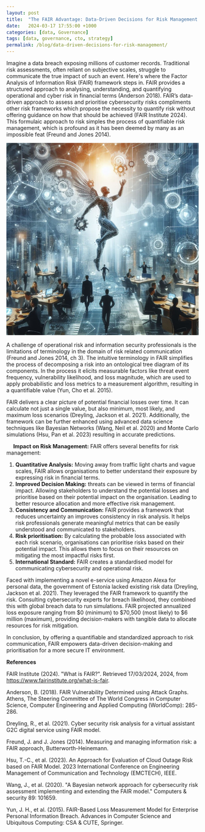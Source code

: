 ```yaml
---
layout: post
title:  "The FAIR Advantage: Data-Driven Decisions for Risk Management."
date:   2024-03-17 17:55:00 +1000
categories: [data, Governance]
tags: [data, governance, cto, strategy]
permalink: /blog/data-driven-decisions-for-risk-management/
---
```




Imagine a data breach exposing millions of customer records. Traditional risk assessments, often reliant on subjective scales, struggle to communicate the true impact of such an event. Here's where the Factor Analysis of Information Risk (FAIR) framework steps in. FAIR provides a structured approach to analysing, understanding, and quantifying operational and cyber risk in financial terms (Anderson 2018). FAIR’s data-driven approach to assess and prioritise cybersecurity risks compliments other risk frameworks which propose the necessity to quantify risk without offering guidance on how that should be achieved (FAIR Institute 2024). This formulaic approach to risk simples the process of quantifiable risk management, which is profound as it has been deemed by many as an impossible feat (Freund and Jones 2014).


![The FAIR Framework](/assets/images/2024/2024-03-17-The-FAIR-Advantage.jpg)


A challenge of operational risk and information security professionals is the limitations of terminology in the domain of risk related communication (Freund and Jones 2014, ch 3). The intuitive terminology in FAIR simplifies the process of decomposing a risk into an ontological tree diagram of its components. In the process it elicits measurable factors like threat event frequency, vulnerability likelihood, and loss magnitude, which are used to apply probabilistic and loss metrics to a measurement algorithm, resulting in a quantifiable value (Yun, Cho et al. 2015). 


FAIR delivers a clear picture of potential financial losses over time. It can calculate not just a single value, but also minimum, most likely, and maximum loss scenarios (Dreyling, Jackson et al. 2021). Additionally, the framework can be further enhanced using advanced data science techniques like Bayesian Networks (Wang, Neil et al. 2020) and Monte Carlo simulations (Hsu, Pan et al. 2023) resulting in accurate predictions. 

 
**Impact on Risk Management:**  FAIR offers several benefits for risk management:
1.	**Quantitative Analysis:** Moving away from traffic light charts and vague scales, FAIR allows organisations to better understand their exposure by expressing risk in financial terms.
2.	**Improved Decision Making:** threats can be viewed in terms of financial impact. Allowing stakeholders to understand the potential losses and prioritise based on their potential impact on the organisation. Leading to better resource allocation and more effective risk management. 
3.	**Consistency and Communication:** FAIR provides a framework that reduces uncertainty an improves consistency in risk analysis. It helps risk professionals generate meaningful metrics that can be easily understood and communicated to stakeholders.
4.	**Risk prioritisation:** By calculating the probable loss associated with each risk scenario, organisations can prioritise risks based on their potential impact. This allows them to focus on their resources on mitigating the most impactful risks first.
5.	**International Standard:** FAIR creates a standardised model for communicating cybersecurity and operational risk.

Faced with implementing a novel e-service using Amazon Alexa for personal data, the government of Estonia lacked existing risk data (Dreyling, Jackson et al. 2021). They leveraged the FAIR framework to quantify the risk. Consulting cybersecurity experts for breach likelihood, they combined this with global breach data to run simulations. FAIR projected annualized loss exposure ranging from $0 (minimum) to $70,500 (most likely) to $6 million (maximum), providing decision-makers with tangible data to allocate resources for risk mitigation.

In conclusion, by offering a quantifiable and standardized approach to risk communication, FAIR empowers data-driven decision-making and prioritisation for a more secure IT environment.




**References**

FAIR Institute (2024). "What is FAIR?". Retrieved 17/03/2024, 2024, from https://www.fairinstitute.org/what-is-fair.


Anderson, B. (2018). FAIR Vulnerability Determined using Attack Graphs. Athens, The Steering Committee of The World Congress in Computer Science, Computer Engineering and Applied Computing (WorldComp): 285-286.


Dreyling, R., et al. (2021). Cyber security risk analysis for a virtual assistant G2C digital service using FAIR model.

	
Freund, J. and J. Jones (2014). Measuring and managing information risk: a FAIR approach, Butterworth-Heinemann.


Hsu, T.-C., et al. (2023). An Approach for Evaluation of Cloud Outage Risk based on FAIR Model. 2023 International Conference on Engineering Management of Communication and Technology (EMCTECH), IEEE.


Wang, J., et al. (2020). "A Bayesian network approach for cybersecurity risk assessment implementing and extending the FAIR model." Computers & security 89: 101659.
	
Yun, J. H., et al. (2015). FAIR-Based Loss Measurement Model for Enterprise Personal Information Breach. Advances in Computer Science and Ubiquitous Computing: CSA & CUTE, Springer.
